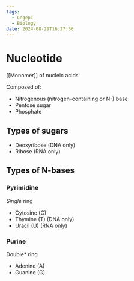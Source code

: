 ```yaml
---
tags:
  - Cegep1
  - Biology
date: 2024-08-29T16:27:56
---
```


# Nucleotide

[[Monomer]] of nucleic acids

Composed of:

- Nitrogenous (nitrogen-containing or N-) base
- Pentose sugar
- Phosphate

## Types of sugars

- Deoxyribose (DNA only)
- Ribose (RNA only)

## Types of N-bases

### Pyrimidine

*Single* ring

- Cytosine (C)
- Thymine (T) (DNA only)
- Uracil (U) (RNA only)

### Purine

Double* ring

- Adenine (A)
- Guanine (G)